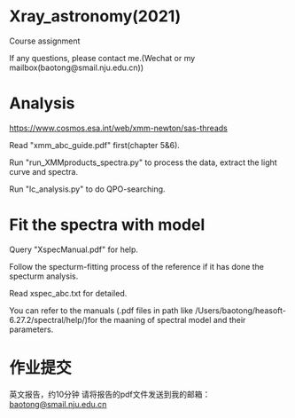 # Xray_astronomy(2021)
Course assignment
</p>
If any questions, please contact me.(Wechat or my mailbox(baotong@smail.nju.edu.cn))

# Analysis 
https://www.cosmos.esa.int/web/xmm-newton/sas-threads

Read "xmm_abc_guide.pdf" first(chapter 5&6).

Run "run_XMMproducts_spectra.py" to process the data, extract the light curve and spectra.

Run "lc_analysis.py"  to do QPO-searching.


# Fit the spectra with model
Query "XspecManual.pdf" for help.

Follow the specturm-fitting process of the reference if it has done the specturm analysis.

Read xspec_abc.txt for detailed.

You can refer to the manuals (.pdf files in path like /Users/baotong/heasoft-6.27.2/spectral/help/)for the maaning of spectral model and their parameters.

# 作业提交
英文报告，约10分钟
请将报告的pdf文件发送到我的邮箱：baotong@smail.nju.edu.cn







